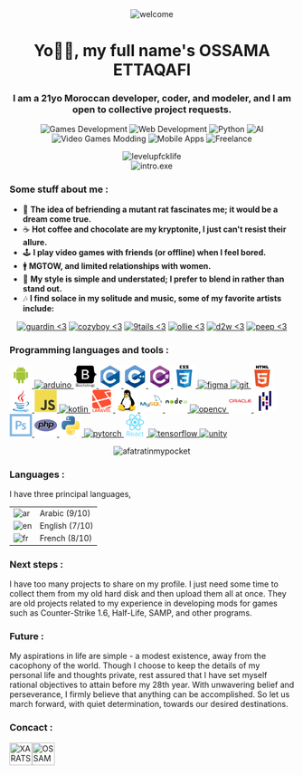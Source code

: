 <div align="center"><img alt="welcome" title="if u fcked w/ me, my angels'll haunt u :)" width="1000" src="https://i.ibb.co/7zKRkjX/hakkaimalove.gif"></div>
<h1 align="center">Yo💙😆, my full name's OSSAMA ETTAQAFI</h1>

<h3 align="center">I am a 21yo Moroccan developer, coder, and modeler, and I am open to collective project requests.</h3>
<div align="center">
  
![Games Development](https://img.shields.io/badge/Games%20Development-2D/3D-4AB197?style=for-the-badge&logo=unity)
![Web Development](https://img.shields.io/badge/Web%20Development-HTML%2C%20CSS%2C%20JS-FC5185?style=for-the-badge&logo=html5)
![Python](https://img.shields.io/badge/Python-3.9-8C3D5D?style=for-the-badge&logo=python)
![AI](https://img.shields.io/badge/AI-Artificial%20Intelligence-FFA726?style=for-the-badge&logo=tensorflow)
<br> 
![Video Games Modding](https://img.shields.io/badge/Video%20Games-Modding-7CB342?style=for-the-badge&logo=steam)
![Mobile Apps](https://img.shields.io/badge/Mobile%20Apps-Android%20%7C%20iOS%20%7C%20React%20Native-4285F4?style=for-the-badge&logo=android)
![Freelance](https://img.shields.io/badge/Freelance-Open%20for%20projects-5E8D87?style=for-the-badge&logo=fiverr)

</div>

<div align="center"><img alt="levelupfcklife" title="new game, new personality (i guess i'll choose the multi-personalities option xd)" width="220" src="https://i.ibb.co/QfQL2gS/sofuckedjnthebrain.gif"></div>
<div align="center"><img alt="intro.exe" title="intro" width="280" src="https://i.ibb.co/7JdzYRZ/OSSAMA-scool.gif"></div>

<h3 align="left">Some stuff about me :</h3>

- 🐀 **The idea of befriending a mutant rat fascinates me; it would be a dream come true.**
- ☕️ **Hot coffee and chocolate are my kryptonite, I just can't resist their allure.**
- 🕹️ **I play video games with friends (or offline) when I feel bored.**
- 🚹 **MGTOW, and limited relationships with women.**
- 👔 **My style is simple and understated; I prefer to blend in rather than stand out.**
- 🎶 **I find solace in my solitude and music, some of my favorite artists include:**

<div align="center">
<a href="https://soundcloud.com/guardinmusic/thecycle" target="_blank" rel="noreferrer">
<img align="center" alt="guardin <3" height="50" src="https://lastfm.freetls.fastly.net/i/u/770x0/a6727d34c5a3019d1db0dd07b8f6aca5.jpg#a6727d34c5a3019d1db0dd07b8f6aca5"></a>

<a href="https://soundcloud.com/cozyboycries/i-used-to-know-how-to-love" target="_blank" rel="noreferrer">
<img align="center" alt="cozyboy <3" height="50" src="https://i0.wp.com/undergroundunderdogs.com/wp-content/uploads/2018/10/cozyboy.png?resize=480%2C474&ssl=1"></a>

<a href="https://soundcloud.com/i_x_t_a_i_l_s/fiveofive-prod-excedi" target="_blank" rel="noreferrer">
<img align="center" alt="9tails <3" height="50" src="https://lastfm.freetls.fastly.net/i/u/770x0/2dce310bc4cf0dc4105df8f6428b1f2a.jpg#2dce310bc4cf0dc4105df8f6428b1f2a"></a>

<a href="https://soundcloud.com/olly-raps/ollie-dead-roses" target="_blank" rel="noreferrer">
<img align="center" alt="ollie <3" height="50" src="https://e-cdn-images.dzcdn.net/images/artist/a96637dd7d4b8a60d39f7ce2db1b3bd6/264x264-000000-80-0-0.jpg"></a>

<a href="https://soundcloud.com/daystowaste/violet" target="_blank" rel="noreferrer">
<img align="center" alt="d2w <3" height="50" src="https://i.scdn.co/image/ab6761610000e5ebf6c2279ad35722119e462060"></a>

<a href="https://soundcloud.com/lil_peep/skyscrapers-love-now-cry-later-prod-jayyeah" target="_blank" rel="noreferrer">
<img align="center" alt="peep <3" height="50" src="https://i1.sndcdn.com/artworks-000545352960-v9twp2-t500x500.jpg"></a>
</div>

<h3 align="left">Programming languages and tools :</h3>
<p align="left"> <a href="https://developer.android.com" target="_blank" rel="noreferrer"> <img src="https://raw.githubusercontent.com/devicons/devicon/master/icons/android/android-original-wordmark.svg" alt="android" width="40" height="40"/> </a> <a href="https://www.arduino.cc/" target="_blank" rel="noreferrer"> <img src="https://cdn.worldvectorlogo.com/logos/arduino-1.svg" alt="arduino" width="40" height="40"/> </a> <a href="https://getbootstrap.com" target="_blank" rel="noreferrer"> <img src="https://raw.githubusercontent.com/devicons/devicon/master/icons/bootstrap/bootstrap-plain-wordmark.svg" alt="bootstrap" width="40" height="40"/> </a> <a href="https://www.cprogramming.com/" target="_blank" rel="noreferrer"> <img src="https://raw.githubusercontent.com/devicons/devicon/master/icons/c/c-original.svg" alt="c" width="40" height="40"/> </a> <a href="https://www.w3schools.com/cpp/" target="_blank" rel="noreferrer"> <img src="https://raw.githubusercontent.com/devicons/devicon/master/icons/cplusplus/cplusplus-original.svg" alt="cplusplus" width="40" height="40"/> </a> <a href="https://www.w3schools.com/cs/" target="_blank" rel="noreferrer"> <img src="https://raw.githubusercontent.com/devicons/devicon/master/icons/csharp/csharp-original.svg" alt="csharp" width="40" height="40"/> </a> <a href="https://www.w3schools.com/css/" target="_blank" rel="noreferrer"> <img src="https://raw.githubusercontent.com/devicons/devicon/master/icons/css3/css3-original-wordmark.svg" alt="css3" width="40" height="40"/> </a> <a href="https://www.figma.com/" target="_blank" rel="noreferrer"> <img src="https://www.vectorlogo.zone/logos/figma/figma-icon.svg" alt="figma" width="40" height="40"/> </a> <a href="https://git-scm.com/" target="_blank" rel="noreferrer"> <img src="https://www.vectorlogo.zone/logos/git-scm/git-scm-icon.svg" alt="git" width="40" height="40"/> </a> <a href="https://www.w3.org/html/" target="_blank" rel="noreferrer"> <img src="https://raw.githubusercontent.com/devicons/devicon/master/icons/html5/html5-original-wordmark.svg" alt="html5" width="40" height="40"/> </a> <a href="https://www.java.com" target="_blank" rel="noreferrer"> <img src="https://raw.githubusercontent.com/devicons/devicon/master/icons/java/java-original.svg" alt="java" width="40" height="40"/> </a> <a href="https://developer.mozilla.org/en-US/docs/Web/JavaScript" target="_blank" rel="noreferrer"> <img src="https://raw.githubusercontent.com/devicons/devicon/master/icons/javascript/javascript-original.svg" alt="javascript" width="40" height="40"/> </a> <a href="https://kotlinlang.org" target="_blank" rel="noreferrer"> <img src="https://www.vectorlogo.zone/logos/kotlinlang/kotlinlang-icon.svg" alt="kotlin" width="40" height="40"/> </a> <a href="https://laravel.com/" target="_blank" rel="noreferrer"> <img src="https://raw.githubusercontent.com/devicons/devicon/master/icons/laravel/laravel-plain-wordmark.svg" alt="laravel" width="40" height="40"/> </a> <a href="https://www.linux.org/" target="_blank" rel="noreferrer"> <img src="https://raw.githubusercontent.com/devicons/devicon/master/icons/linux/linux-original.svg" alt="linux" width="40" height="40"/> </a> <a href="https://www.mysql.com/" target="_blank" rel="noreferrer"> <img src="https://raw.githubusercontent.com/devicons/devicon/master/icons/mysql/mysql-original-wordmark.svg" alt="mysql" width="40" height="40"/> </a> <a href="https://nodejs.org" target="_blank" rel="noreferrer"> <img src="https://raw.githubusercontent.com/devicons/devicon/master/icons/nodejs/nodejs-original-wordmark.svg" alt="nodejs" width="40" height="40"/> </a> <a href="https://opencv.org/" target="_blank" rel="noreferrer"> <img src="https://www.vectorlogo.zone/logos/opencv/opencv-icon.svg" alt="opencv" width="40" height="40"/> </a> <a href="https://www.oracle.com/" target="_blank" rel="noreferrer"> <img src="https://raw.githubusercontent.com/devicons/devicon/master/icons/oracle/oracle-original.svg" alt="oracle" width="40" height="40"/> </a> <a href="https://pandas.pydata.org/" target="_blank" rel="noreferrer"> <img src="https://raw.githubusercontent.com/devicons/devicon/2ae2a900d2f041da66e950e4d48052658d850630/icons/pandas/pandas-original.svg" alt="pandas" width="40" height="40"/> </a> <a href="https://www.photoshop.com/en" target="_blank" rel="noreferrer"> <img src="https://raw.githubusercontent.com/devicons/devicon/master/icons/photoshop/photoshop-line.svg" alt="photoshop" width="40" height="40"/> </a> <a href="https://www.php.net" target="_blank" rel="noreferrer"> <img src="https://raw.githubusercontent.com/devicons/devicon/master/icons/php/php-original.svg" alt="php" width="40" height="40"/> </a> <a href="https://www.python.org" target="_blank" rel="noreferrer"> <img src="https://raw.githubusercontent.com/devicons/devicon/master/icons/python/python-original.svg" alt="python" width="40" height="40"/> </a> <a href="https://pytorch.org/" target="_blank" rel="noreferrer"> <img src="https://www.vectorlogo.zone/logos/pytorch/pytorch-icon.svg" alt="pytorch" width="40" height="40"/> </a> <a href="https://reactjs.org/" target="_blank" rel="noreferrer"> <img src="https://raw.githubusercontent.com/devicons/devicon/master/icons/react/react-original-wordmark.svg" alt="react" width="40" height="40"/> </a> <a href="https://www.tensorflow.org" target="_blank" rel="noreferrer"> <img src="https://www.vectorlogo.zone/logos/tensorflow/tensorflow-icon.svg" alt="tensorflow" width="40" height="40"/> </a> <a href="https://unity.com/" target="_blank" rel="noreferrer"> <img src="https://www.vectorlogo.zone/logos/unity3d/unity3d-icon.svg" alt="unity" width="40" height="40"/> </a> </p>

<p align="center">
  <img src="https://github-readme-stats.vercel.app/api/top-langs/?username=afatratinmypocket&layout=compact" alt="afatratinmypocket"/>
</p>

<h3 align="left">Languages :</h3>
<p>I have three principal languages,</p>
<table>
  <tr>
    <td><img src="https://cdn.countryflags.com/thumbs/saudi-arabia/flag-round-250.png" alt="ar" width="40" height="40"></td>
    <td>Arabic (9/10)</td>
  </tr>
  <tr>
    <td><img src="https://cdn.countryflags.com/thumbs/united-states-of-america/flag-round-250.png" alt="en" width="40" height="40"></td>
    <td>English (7/10)</td>
  </tr>
  <tr>
    <td><img src="https://cdn.countryflags.com/thumbs/france/flag-round-250.png" alt="fr" width="40" height="40"></td>
    <td>French (8/10)</td>
  </tr>
</table>


<h3 align="left">Next steps :</h3>
<p>I have too many projects to share on my profile. I just need some time to collect them from my old hard disk and then upload them all at once. They are old projects related to my experience in developing mods for games such as Counter-Strike 1.6, Half-Life, SAMP, and other programs.</p>

<h3 align="left">Future :</h3>
<p>My aspirations in life are simple - a modest existence, away from the cacophony of the world. Though I choose to keep the details of my personal life and thoughts private, rest assured that I have set myself rational objectives to attain before my 28th year. With unwavering belief and perseverance, I firmly believe that anything can be accomplished. So let us march forward, with quiet determination, towards our desired destinations.</p>

<!--
<h3 align="left">A word to add :</h3>
<p>Don't call yourself a developer or an extraordinary person full of shit in IT if all your projects and thoughts depend on AI, unless they are stolen from someone else.</p>
<img align="center" alt="LOSER (L)" title="ugly mutant rat gang, kill kill kill!!!" width="350" src="https://i.ibb.co/hKSXG90/Losers-haha.gif">
-->

<h3 align="left">Concact :</h3>
<a href="https://discord.com/users/714966017427767296" target="_blank" rel="noreferrer"><img src="https://cdn.freebiesupply.com/logos/large/2x/discord-logo-png-transparent.png" width="40" height="40" align="left" title="XARATSHI"/></a>
<a href="https://www.linkedin.com/in/afatratinmypocket/" target="_blank" rel="noreferrer"><img src="https://cdn-icons-png.flaticon.com/512/174/174857.png" width="40" height="40" align="left" title="OSSAMA ETTAQAFI"/></a>

